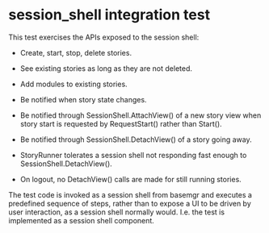 # session_shell integration test

This test exercises the APIs exposed to the session shell:

* Create, start, stop, delete stories.

* See existing stories as long as they are not deleted.

* Add modules to existing stories.

* Be notified when story state changes.

* Be notified through SessionShell.AttachView() of a new story view when story
  start is requested by RequestStart() rather than Start().

* Be notified through SessionShell.DetachView() of a story going away.

* StoryRunner tolerates a session shell not responding fast enough to
  SessionShell.DetachView().

* On logout, no DetachView() calls are made for still running stories.

The test code is invoked as a session shell from basemgr and executes a
predefined sequence of steps, rather than to expose a UI to be driven by user
interaction, as a session shell normally would. I.e. the test is implemented as a
session shell component.
